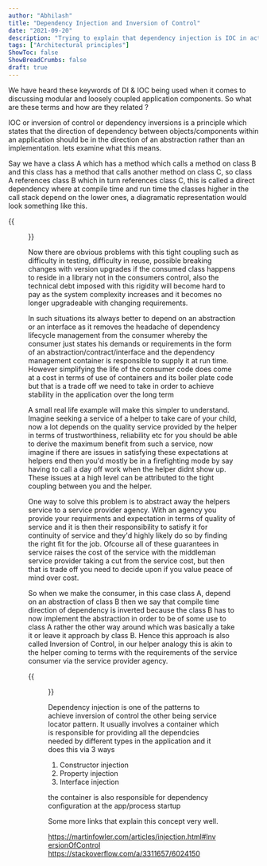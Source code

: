 ```yaml
---
author: "Abhilash"
title: "Dependency Injection and Inversion of Control"
date: "2021-09-20"
description: "Trying to explain that dependency injection is IOC in action"
tags: ["Architectural principles"]
ShowToc: false
ShowBreadCrumbs: false
draft: true
---
```


We have heard these keywords of DI & IOC being used when it comes to discussing modular and loosely coupled application components. So what are these terms and how are they related ?

IOC or inversion of control or dependency inversions is a principle which states that the direction of dependency between objects/components within an application should be in the direction of an abstraction rather than an implementation. lets examine what this means.

Say we have a class A which has a method which calls a method on class B and this class has a method that calls another method on class C, so class A references class B which in turn references class C, this is called a direct dependency where at compile time and run time the classes higher in the call stack depend on the lower ones, a diagramatic representation would look something like this.

{{<figure src="images/ioc1.png" >}}

Now there are obvious problems with this tight coupling such as difficulty in testing, difficulty in reuse, possible breaking changes with version upgrades if the consumed class happens to reside in a library not in the consumers control, also the technical debt imposed with this rigidity will become hard to pay as the system complexity increases and it becomes no longer upgradeable with changing requirements.

In such situations its always better to depend on an abstraction or an interface as it removes the headache of dependency lifecycle management from the consumer whereby the consumer just states his demands or requirements in the form of an abstraction/contract/interface and the dependency management container is responsible to supply it at run time. However simplifying the life of the consumer code does come at a cost in terms of use of containers and its boiler plate code but that is a trade off we need to take in order to achieve stability in the application over the long term

A small real life example will make this simpler to understand. Imagine seeking a service of a helper to take care of your child, now a lot depends on the quality service provided by the helper in terms of trustworthiness, reliability etc for you should be able to derive the maximum benefit from such a service, now imagine if there are issues in satisfying these expectations at helpers end then you'd mostly be in a firefighting mode by say having to call a day off work when the helper didnt show up. These issues at a high level can be attributed to the tight coupling between you and the helper.

One way to solve this problem is to abstract away the helpers service to a service provider agency. With an agency you provide your requirments and expectation in terms of quality of service and it is then their responsibility to satisfy it for continuity of service and they'd highly likely do so by finding the right fit for the job. Ofcourse all of these guarantees in service raises the cost of the service with the middleman service provider taking a cut from the service cost, but then that is trade off you need to decide upon if you value peace of mind over cost.

So when we make the consumer, in this case class A, depend on an abstraction of class B then we say that compile time direction of dependency is inverted because the class B has to now implement the abstraction in order to be of some use to class A rather the other way around which was basically a take it or leave it approach by class B. Hence this approach is also called Inversion of Control, in our helper analogy this is akin to the helper coming to terms with the requirements of the service consumer via the service provider agency.

{{<figure src="images/ioc2.png" >}}

Dependency injection is one of the patterns to achieve inversion of control the other being service locator pattern.
It usually involves a container which is responsible for providing all the dependcies needed by different types in the application and it does this via 3 ways

1. Constructor injection
2. Property injection
3. Interface injection

the container is also responsible for dependency configuration at the app/process startup

Some more links that explain this concept very well.

https://martinfowler.com/articles/injection.html#InversionOfControl
https://stackoverflow.com/a/3311657/6024150